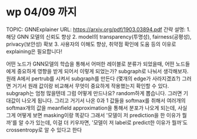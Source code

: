 # wp 04/09 까지

TOPIC: GNNExplainer
URL: https://arxiv.org/pdf/1903.03894.pdf
간략 설명: 1. 해당 GNN 모델의 신뢰도 향상
2. model의 transparency(투명성), fairness(공평성), privacy(보안성) 확보
3. 사용자의 이해도 향상, 취약점 확인에 도움
등의 이유로 explaining은 필요합니다!

어떤 노드가 GNN모델의 학습을 통해서 어떠한 레이블로 분류가 되었을때, 어떤 노드들에게 중요하게 영향을 받게 되어서 이렇게 되었는가?
subgraph로 나눠서 생각해보자. 원래 A에서 pertrub를 시켜서 subgraph를 만든다 (몇개의 edge가 사라지겠죠?) 그러면 거기서 원래 값이랑 비교해서 무엇이 중요하게 작용했는지 확인할 수 있다.
subgraph는 엄청 많을텐데 그럼 어떻게 만드나요? random하게 뽑습니다. 그러면 기대값이 나오게 됩니다.
그리고 거기서 나온 0과 1 값들을 softmax를 취해서 여러개의 softmax개의 값을 meanfield approximation을 통해서 분포가 나오게 되는데, 사실 그게 어떻게 보면 masking이랑 똑같다
그래서 '모델이 저 prediction을 한 이유가 뭘까'를 알 수가 있는데, 이걸 더 키우자면,
'모델이 저 label로 predict한 이유가 뭘까'도 crossentropy로 알 수 있다고 한다